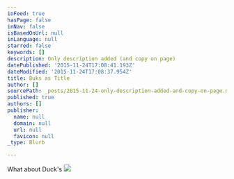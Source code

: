 ```yaml
---
inFeed: true
hasPage: false
inNav: false
isBasedOnUrl: null
inLanguage: null
starred: false
keywords: []
description: Only description added (and copy on page)
datePublished: '2015-11-24T17:08:41.193Z'
dateModified: '2015-11-24T17:08:37.954Z'
title: Buks as Title
author: []
sourcePath: _posts/2015-11-24-only-description-added-and-copy-on-page.md
published: true
authors: []
publisher:
  name: null
  domain: null
  url: null
  favicon: null
_type: Blurb

---
```

What about Duck's
![](https://the-grid-user-content.s3-us-west-2.amazonaws.com/408998ce-f92b-4e23-8f22-7d5dd042cc44.jpg)